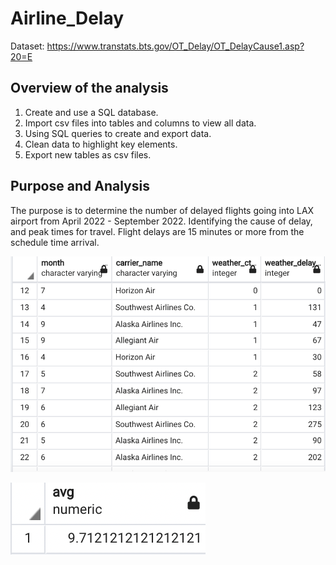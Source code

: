 # Airline_Delay

Dataset: https://www.transtats.bts.gov/OT_Delay/OT_DelayCause1.asp?20=E 

## Overview of the analysis

1.	Create and use a SQL database.
2.	Import csv files into tables and columns to view all data.
3.	Using SQL queries to create and export data. 
4.	Clean data to highlight key elements. 
5.	Export new tables as csv files. 


## Purpose and Analysis

 The purpose is to determine the number of delayed flights going into LAX airport from April 2022 - September 2022. Identifying the cause of delay, and peak times for travel. Flight delays are 15 minutes or more from the schedule time arrival. 
    

![This is an image](https://github.com/Stookhy/Airline_Delay/blob/main/Images/Airlines%20Delay.png?raw=true)

![This is an image](https://github.com/Stookhy/Airline_Delay/blob/main/Images/Average%20Weather%20Delay.png?raw=true)
